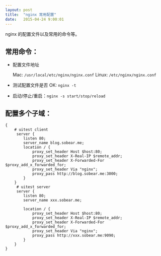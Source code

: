 ```yaml
---
layout: post
title:  "nginx 常用配置"
date:   2015-04-24 9:00:01
---
```


nginx 的配置文件以及常用的命令等。

<!-- more -->

## 常用命令：

- 配置文件地址

    Mac: `/usr/local/etc/nginx/nginx.conf`
    Linux: `/etc/nginx/nginx.conf`

- 测试配置文件是否 OK: `nginx -t`
- 启动/停止/重启：`nginx -s start/stop/reload`

## 配置多个子域：

```
{
    # uitest client
     server {
        listen 80;
        server_name blog.sobear.me;
        location / {
            proxy_set_header Host $host:80;
            proxy_set_header X-Real-IP $remote_addr;
            proxy_set_header X-Forwarded-For $proxy_add_x_forwarded_for;
            proxy_set_header Via "nginx";
            proxy_pass http://blog.sobear.me:3000;
        }
    }
     # uitest server
     server {
        listen 80;
        server_name xxx.sobear.me;

        location / {
            proxy_set_header Host $host:80;
            proxy_set_header X-Real-IP $remote_addr;
            proxy_set_header X-Forwarded-For $proxy_add_x_forwarded_for;
            proxy_set_header Via "nginx";
            proxy_pass http://xxx.sobear.me:9090;
        }
    }
}
```


